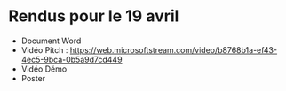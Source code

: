 # Rendus pour le 19 avril

- Document Word
- Vidéo Pitch : https://web.microsoftstream.com/video/b8768b1a-ef43-4ec5-9bca-0b5a9d7cd449
- Vidéo Démo
- Poster
